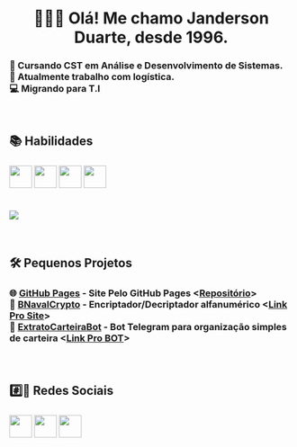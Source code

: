 <h1 align="center">👨🏻‍💻 Olá! Me chamo Janderson Duarte, desde 1996.</h1>
<h3>📖 Cursando CST em Análise e Desenvolvimento de Sistemas. <br>
🧰 Atualmente trabalho com logística. <br>
💻 Migrando para T.I</h3>
<br>
<h2>📚 Habilidades</h2>
<h3>
<img src="https://cdn.jsdelivr.net/gh/devicons/devicon@latest/icons/python/python-original.svg" width="40" height="40"/>
<img src="https://cdn.jsdelivr.net/gh/devicons/devicon@latest/icons/html5/html5-original-wordmark.svg" width="40" height="40"/>
<img src="https://cdn.jsdelivr.net/gh/devicons/devicon@latest/icons/java/java-original.svg" width="40" height="40"/>
<img src="https://cdn.jsdelivr.net/gh/devicons/devicon/icons/linux/linux-original.svg" width="40" height="40"/>
<br><br>
<p><img src="https://github-readme-stats.vercel.app/api/top-langs?username=jandersonhp&show_icons=true&theme=dark&count_private=true&layout=compact"/></p>
</h3>
<br>
<h2>🛠️ Pequenos Projetos</h2>
<h3>
🌐 <a href="https://jandersonhp.github.io/">GitHub Pages</a> - Site Pelo GitHub Pages <<a href="https://github.com/jandersonhp/jandersonhp.github.io">Repositório</a>><br>
🔐 <a href="https://github.com/jandersonhp/BNavalCrypto">BNavalCrypto</a> - Encriptador/Decriptador alfanumérico <<a href="https://bnavalcrypto.onrender.com/">Link Pro Site</a>><br>
🤖 <a href="https://github.com/jandersonhp/ExtratoCarteiraBot">ExtratoCarteiraBot</a> - Bot Telegram para organização simples de carteira <<a href="https://t.me/extcart_bot">Link Pro BOT</a>><br>
<br><br>
<h2>#️⃣🔗 Redes Sociais</h2>
<h3>
<a href="https://www.facebook.com/jyriver/"><img src="https://upload.wikimedia.org/wikipedia/commons/thumb/5/51/Facebook_f_logo_%282019%29.svg/960px-Facebook_f_logo_%282019%29.svg.png" width="40" height"40"></a>
<a href="https://www.linkedin.com/in/jandersonduarteabr/"><img src="https://upload.wikimedia.org/wikipedia/commons/thumb/c/ca/LinkedIn_logo_initials.png/960px-LinkedIn_logo_initials.png" width="40" height"40"></a>
<a href="https://www.instagram.com/jandao1403/"><img src="https://upload.wikimedia.org/wikipedia/commons/a/a5/Instagram_icon.png" width="40" height"40"></a>
</h3>

